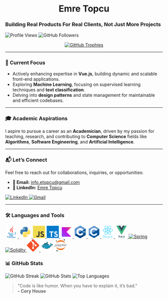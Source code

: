 <h1 align="center">Emre Topcu</h1>
<h3>Building Real Products For Real Clients, Not Just More Projects</h3>

<p>
  <img src="https://komarev.com/ghpvc/?username=emretopcu04&label=Profile%20Views&color=0e75b6&style=flat" alt="Profile Views" />
  <img src="https://img.shields.io/github/followers/emretopcu04?label=Followers&style=social" alt="GitHub Followers" />
</p>

<p align="center">
  <a href="https://github-profile-trophy.vercel.app/?username=emretopcu04" target="_blank">
    <img src="https://github-profile-trophy.vercel.app/?username=emretopcu04&margin-w=10&margin-h=10&no-frame=true&theme=gruvbox" alt="GitHub Trophies" />
  </a>
</p>

---

### 🌟 **Current Focus**
- Actively enhancing expertise in **Vue.js**, building dynamic and scalable front-end applications.  
- Exploring **Machine Learning**, focusing on supervised learning techniques and **text classification**.  
- Delving into **design patterns** and state management for maintainable and efficient codebases.

---

### 🎓 **Academic Aspirations**
I aspire to pursue a career as an **Academician**, driven by my passion for teaching, research, and contributing to **Computer Science** fields like **Algorithms**, **Software Engineering**, and **Artificial Intelligence**.

---

### 📬 **Let’s Connect**
Feel free to reach out for collaborations, inquiries, or opportunities:  
- **📧 Email:** [info.etopcu@gmail.com](mailto:info.etopcu@gmail.com)  
- **💼 LinkedIn:** [Emre Topcu](https://www.linkedin.com/in/emre-topcu04/)  

<p>
  <a href="https://www.linkedin.com/in/emre-topcu04/" target="_blank">
    <img src="https://img.icons8.com/fluency/48/000000/linkedin.png" alt="LinkedIn">
  </a>
  <a href="mailto:info.etopcu@gmail.com" target="_blank">
    <img src="https://img.icons8.com/fluency/48/000000/gmail-new.png" alt="Gmail">
  </a>
</p>

---

### 🛠️ **Languages and Tools**
<p> <!-- Programming Languages --> 
  <a href="https://www.java.com" target="_blank" rel="noreferrer"> 
    <img src="https://raw.githubusercontent.com/devicons/devicon/master/icons/java/java-original.svg" alt="Java" width="40" height="40"/> 
  </a> 
  <a href="https://www.python.org" target="_blank" rel="noreferrer"> 
      <img src="https://raw.githubusercontent.com/devicons/devicon/master/icons/python/python-original.svg" alt="Python" width="40" height="40"/> 
  </a> 
  <a href="https://developer.mozilla.org/en-US/docs/Web/JavaScript" target="_blank" rel="noreferrer"> 
    <img src="https://raw.githubusercontent.com/devicons/devicon/master/icons/javascript/javascript-original.svg" alt="JavaScript" width="40" height="40"/> 
  </a> 
  <a href="https://www.typescriptlang.org" target="_blank" rel="noreferrer"> 
    <img src="https://raw.githubusercontent.com/devicons/devicon/master/icons/typescript/typescript-original.svg" alt="TypeScript" width="40" height="40"/> 
  </a> 
  <a href="https://kotlinlang.org" target="_blank" rel="noreferrer"> 
    <img src="https://raw.githubusercontent.com/devicons/devicon/master/icons/kotlin/kotlin-original.svg" alt="Kotlin" width="40" height="40"/> 
  </a> 
  <a href="https://isocpp.org/" target="_blank" rel="noreferrer"> 
    <img src="https://raw.githubusercontent.com/devicons/devicon/master/icons/cplusplus/cplusplus-original.svg" alt="C++" width="40" height="40"/> 
  </a> 
  <a href="https://gcc.gnu.org/" target="_blank" rel="noreferrer"> 
    <img src="https://raw.githubusercontent.com/devicons/devicon/master/icons/c/c-original.svg" alt="C" width="40" height="40"/> 
  </a>
  <!-- Frameworks and Libraries --> 
  <a href="https://reactjs.org/" target="_blank" rel="noreferrer"> 
    <img src="https://raw.githubusercontent.com/devicons/devicon/master/icons/react/react-original-wordmark.svg" alt="React" width="40" height="40"/> 
  </a> 
  <a href="https://vuejs.org/" target="_blank" rel="noreferrer"> 
    <img src="https://raw.githubusercontent.com/devicons/devicon/master/icons/vuejs/vuejs-original-wordmark.svg" alt="Vue.js" width="40" height="40"/> 
  </a> 
  <a href="https://spring.io/" target="_blank" rel="noreferrer"> 
    <img src="https://www.vectorlogo.zone/logos/springio/springio-icon.svg" alt="Spring" width="40" height="40"/> 
  </a> 
  <a href="https://soliditylang.org" target="_blank" rel="noreferrer"> 
    <img src="https://cdn.worldvectorlogo.com/logos/solidity.svg" alt="Solidity" width="40" height="40"/> 
  </a> 
  <!-- Tools and Practices --> 
  <a href="https://git-scm.com/" target="_blank" rel="noreferrer"> 
    <img src="https://raw.githubusercontent.com/devicons/devicon/master/icons/git/git-original.svg" alt="Git" width="40" height="40"/> 
  </a> 
  
  <img src="https://raw.githubusercontent.com/devicons/devicon/master/icons/docker/docker-original.svg" alt="Docker" width="40" height="40"/>
  </a> 
  <a href="https://jupyter.org/" target="_blank" rel="noreferrer"> 
    <img src="https://raw.githubusercontent.com/devicons/devicon/master/icons/jupyter/jupyter-original-wordmark.svg" alt="Jupyter" width="40" height="40"/> 
  </a> 
  </p>

### 📊 **GitHub Stats**    
<p>
  <img src="https://github-readme-streak-stats.herokuapp.com/?user=emretopcu04&theme=gruvbox" alt="GitHub Streak" />
  <img src="https://github-readme-stats.vercel.app/api?username=emretopcu04&show_icons=true&theme=gruvbox" alt="GitHub Stats"/>
  <img src="https://github-readme-stats.vercel.app/api/top-langs/?username=emretopcu04&layout=compact&theme=gruvbox" alt="Top Languages" />
</p>




> "Code is like humor. When you have to explain it, it’s bad."  
> **- Cory House**
